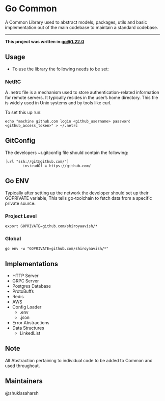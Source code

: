 # Go Common

A Common Library used to abstract models, packages, utils and basic implementation out of the main codebase to
maintain a standard codebase.

___

**This project was written in go@1.22.0**

## Usage

- To use the library the following needs to be set:
### NetRC
A .netrc file is a mechanism used to store 
authentication-related information for remote servers. 
It typically resides in the user’s home directory. 
This file is widely used in Unix systems and by tools like curl.

To set this up run:
```shell
echo "machine github.com login <github_username> password <github_access_token>" > ~/.netrc
```

## GitConfig
The developers ~/.gitconfig file should contain the following:
```text
[url "ssh://git@github.com/"]
        insteadOf = https://github.com/
```

## Go ENV
Typically after setting up the network the developer should set up their GOPRIVATE variable,
This tells go-toolchain to fetch data from a specific private source.

### Project Level
```shell
export GOPRIVATE=github.com/shiroyaavish/*
```

### Global
```shell
go env -w "GOPRIVATE=github.com/shiroyaavish/*"
```

## Implementations

- HTTP Server
- GRPC Server
- Postgres Database
- ProtoBuffs
- Redis
- AWS
- Config Loader
    - .env
    - .json
- Error Abstractions
- Data Structures
    - LinkedList

## Note

All Abstraction pertaining to individual code to be added to Common and used throughout.

## Maintainers

@shuklasaharsh

